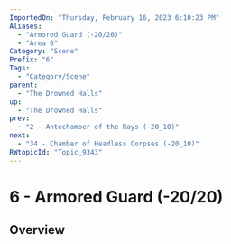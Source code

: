 ```yaml
---
ImportedOn: "Thursday, February 16, 2023 6:10:23 PM"
Aliases:
  - "Armored Guard (-20/20)"
  - "Area 6"
Category: "Scene"
Prefix: "6"
Tags:
  - "Category/Scene"
parent:
  - "The Drowned Halls"
up:
  - "The Drowned Halls"
prev:
  - "2 - Antechamber of the Rays (-20_10)"
next:
  - "34 - Chamber of Headless Corpses (-20_10)"
RWtopicId: "Topic_9343"
---
```

# 6 - Armored Guard (-20/20)
## Overview

